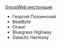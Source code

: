 [GroupWeb инструкция](/groupweb_start.md)

- Георгий Поэзинский
- BeatByte
- Отжиг
- Bluegrass Highway
- Galactic Harmony

